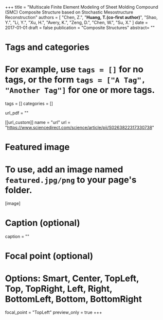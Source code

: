 +++
title = "Multiscale Finite Element Modeling of Sheet Molding Compound (SMC) Composite Structure based on Stochastic Mesostructure Reconstruction"
authors = [ "Chen, Z.", "**Huang, T.(co-first author)**", "Shao, Y.", "Li, Y.", "Xu, H.", "Avery, K.", "Zeng, D.", "Chen, W.", "Su, X." ]
date = 2017-01-01
draft = false
publication = "Composite Structures"
abstract= ""

# Tags and categories
# For example, use `tags = []` for no tags, or the form `tags = ["A Tag", "Another Tag"]` for one or more tags.
tags = []
categories = []

url_pdf = ""

[[url_custom]]
  name = "url"
  url  = "https://www.sciencedirect.com/science/article/pii/S0263822317330738"

# Featured image
# To use, add an image named `featured.jpg/png` to your page's folder. 
[image]
  # Caption (optional)
  caption = ""

  # Focal point (optional)
  # Options: Smart, Center, TopLeft, Top, TopRight, Left, Right, BottomLeft, Bottom, BottomRight
  focal_point = "TopLeft"
  preview_only = true
+++

